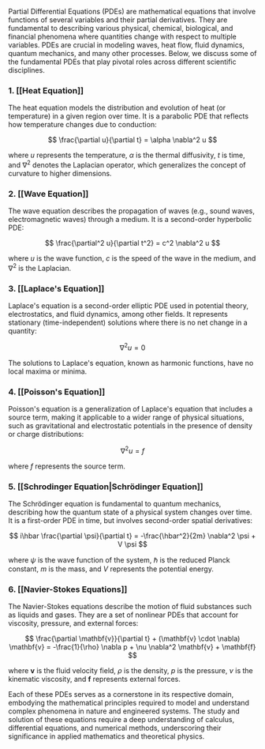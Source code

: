 Partial Differential Equations (PDEs) are mathematical equations that involve functions of several variables and their partial derivatives. They are fundamental to describing various physical, chemical, biological, and financial phenomena where quantities change with respect to multiple variables. PDEs are crucial in modeling waves, heat flow, fluid dynamics, quantum mechanics, and many other processes. Below, we discuss some of the fundamental PDEs that play pivotal roles across different scientific disciplines.

### 1. [[Heat Equation]]

The heat equation models the distribution and evolution of heat (or temperature) in a given region over time. It is a parabolic PDE that reflects how temperature changes due to conduction:

$$ \frac{\partial u}{\partial t} = \alpha \nabla^2 u $$

where $u$ represents the temperature, $\alpha$ is the thermal diffusivity, $t$ is time, and $\nabla^2$ denotes the Laplacian operator, which generalizes the concept of curvature to higher dimensions.

### 2. [[Wave Equation]]

The wave equation describes the propagation of waves (e.g., sound waves, electromagnetic waves) through a medium. It is a second-order hyperbolic PDE:

$$ \frac{\partial^2 u}{\partial t^2} = c^2 \nabla^2 u $$

where $u$ is the wave function, $c$ is the speed of the wave in the medium, and $\nabla^2$ is the Laplacian.

### 3. [[Laplace's Equation]]

Laplace's equation is a second-order elliptic PDE used in potential theory, electrostatics, and fluid dynamics, among other fields. It represents stationary (time-independent) solutions where there is no net change in a quantity:

$$ \nabla^2 u = 0 $$

The solutions to Laplace's equation, known as harmonic functions, have no local maxima or minima.

### 4. [[Poisson's Equation]]

Poisson's equation is a generalization of Laplace's equation that includes a source term, making it applicable to a wider range of physical situations, such as gravitational and electrostatic potentials in the presence of density or charge distributions:

$$ \nabla^2 u = f $$

where $f$ represents the source term.

### 5. [[Schrodinger Equation|Schrödinger Equation]]

The Schrödinger equation is fundamental to quantum mechanics, describing how the quantum state of a physical system changes over time. It is a first-order PDE in time, but involves second-order spatial derivatives:

$$ i\hbar \frac{\partial \psi}{\partial t} = -\frac{\hbar^2}{2m} \nabla^2 \psi + V \psi $$

where $\psi$ is the wave function of the system, $\hbar$ is the reduced Planck constant, $m$ is the mass, and $V$ represents the potential energy.

### 6. [[Navier-Stokes Equations]]

The Navier-Stokes equations describe the motion of fluid substances such as liquids and gases. They are a set of nonlinear PDEs that account for viscosity, pressure, and external forces:

$$ \frac{\partial \mathbf{v}}{\partial t} + (\mathbf{v} \cdot \nabla) \mathbf{v} = -\frac{1}{\rho} \nabla p + \nu \nabla^2 \mathbf{v} + \mathbf{f} $$

where $\mathbf{v}$ is the fluid velocity field, $\rho$ is the density, $p$ is the pressure, $\nu$ is the kinematic viscosity, and $\mathbf{f}$ represents external forces.

Each of these PDEs serves as a cornerstone in its respective domain, embodying the mathematical principles required to model and understand complex phenomena in nature and engineered systems. The study and solution of these equations require a deep understanding of calculus, differential equations, and numerical methods, underscoring their significance in applied mathematics and theoretical physics.